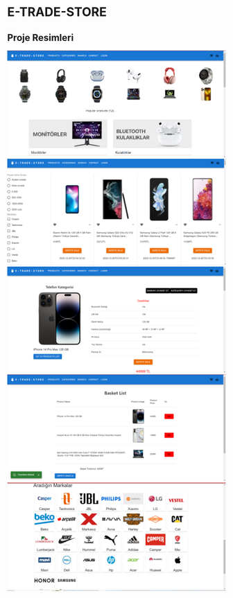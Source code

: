 # E-TRADE-STORE
## Proje Resimleri
<img src="./Image/Ekran Görüntüsü (245).png">
<img src="./Image/Ekran Görüntüsü (247).png">
<img src="./Image/Ekran Görüntüsü (248).png">
<img src="./Image/Ekran Görüntüsü (249).png">
<img src="./Image/Ekran Görüntüsü (251).png">
